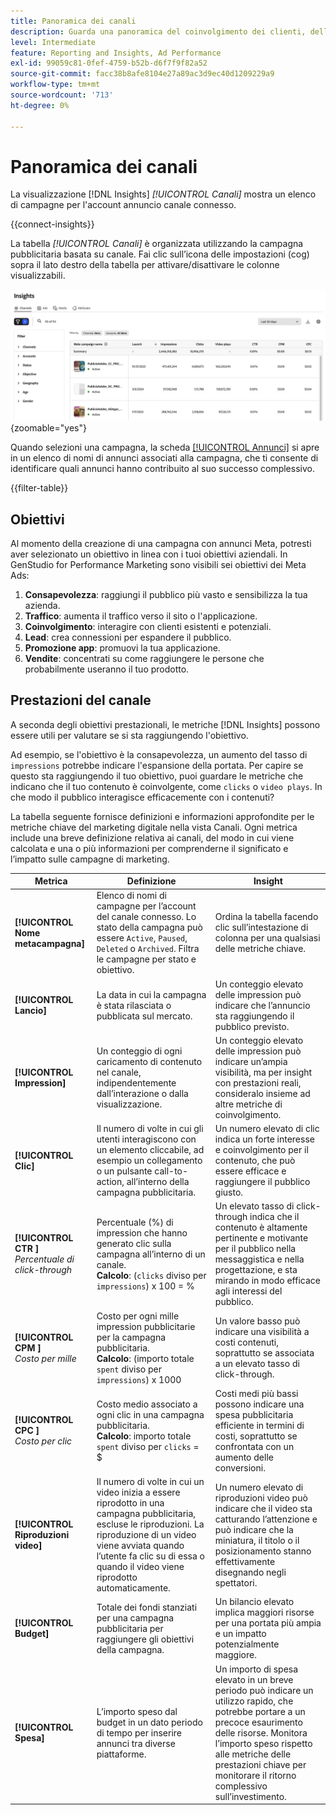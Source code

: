```yaml
---
title: Panoramica dei canali
description: Guarda una panoramica del coinvolgimento dei clienti, delle prestazioni, del budget e delle spese per le campagne di marketing in Adobe GenStudio for Performance Marketing.
level: Intermediate
feature: Reporting and Insights, Ad Performance
exl-id: 99059c81-0fef-4759-b52b-d6f7f9f82a52
source-git-commit: facc38b8afe8104e27a89ac3d9ec40d1209229a9
workflow-type: tm+mt
source-wordcount: '713'
ht-degree: 0%

---
```


# Panoramica dei canali

La visualizzazione [!DNL Insights] _[!UICONTROL Canali]_ mostra un elenco di campagne per l&#39;account annuncio canale connesso.

{{connect-insights}}

La tabella _[!UICONTROL Canali]_ è organizzata utilizzando la campagna pubblicitaria basata su canale. Fai clic sull’icona delle impostazioni (cog) sopra il lato destro della tabella per attivare/disattivare le colonne visualizzabili.

![Filtro canali e tabella](/help/assets/insights-channels-filter.png){zoomable="yes"}

Quando selezioni una campagna, la scheda [[!UICONTROL Annunci]](ads.md) si apre in un elenco di nomi di annunci associati alla campagna, che ti consente di identificare quali annunci hanno contribuito al suo successo complessivo.

{{filter-table}}

## Obiettivi

Al momento della creazione di una campagna con annunci Meta, potresti aver selezionato un obiettivo in linea con i tuoi obiettivi aziendali. In GenStudio for Performance Marketing sono visibili sei obiettivi dei Meta Ads:

1. **Consapevolezza**: raggiungi il pubblico più vasto e sensibilizza la tua azienda.
1. **Traffico**: aumenta il traffico verso il sito o l&#39;applicazione.
1. **Coinvolgimento**: interagire con clienti esistenti e potenziali.
1. **Lead**: crea connessioni per espandere il pubblico.
1. **Promozione app**: promuovi la tua applicazione.
1. **Vendite**: concentrati su come raggiungere le persone che probabilmente useranno il tuo prodotto.

## Prestazioni del canale

A seconda degli obiettivi prestazionali, le metriche [!DNL Insights] possono essere utili per valutare se si sta raggiungendo l&#39;obiettivo.

Ad esempio, se l&#39;obiettivo è la consapevolezza, un aumento del tasso di `impressions` potrebbe indicare l&#39;espansione della portata. Per capire se questo sta raggiungendo il tuo obiettivo, puoi guardare le metriche che indicano che il tuo contenuto è coinvolgente, come `clicks` o `video plays`. In che modo il pubblico interagisce efficacemente con i contenuti?

La tabella seguente fornisce definizioni e informazioni approfondite per le metriche chiave del marketing digitale nella vista Canali. Ogni metrica include una breve definizione relativa ai canali, del modo in cui viene calcolata e una o più informazioni per comprenderne il significato e l’impatto sulle campagne di marketing.

| Metrica | Definizione | Insight |
| ----------- | ----------------------------- | -------------------------------- |
| **[!UICONTROL Nome metacampagna]** | Elenco di nomi di campagne per l’account del canale connesso. Lo stato della campagna può essere `Active`, `Paused`, `Deleted` o `Archived`. Filtra le campagne per stato e obiettivo. | Ordina la tabella facendo clic sull’intestazione di colonna per una qualsiasi delle metriche chiave. |
| **[!UICONTROL Lancio]** | La data in cui la campagna è stata rilasciata o pubblicata sul mercato. | Un conteggio elevato delle impression può indicare che l’annuncio sta raggiungendo il pubblico previsto. |
| **[!UICONTROL Impression]** | Un conteggio di ogni caricamento di contenuto nel canale, indipendentemente dall’interazione o dalla visualizzazione. | Un conteggio elevato delle impression può indicare un’ampia visibilità, ma per insight con prestazioni reali, consideralo insieme ad altre metriche di coinvolgimento. |
| **[!UICONTROL Clic]** | Il numero di volte in cui gli utenti interagiscono con un elemento cliccabile, ad esempio un collegamento o un pulsante call-to-action, all’interno della campagna pubblicitaria. | Un numero elevato di clic indica un forte interesse e coinvolgimento per il contenuto, che può essere efficace e raggiungere il pubblico giusto. |
| **[!UICONTROL CTR ]**<br>_Percentuale di click-through_ | Percentuale (%) di impression che hanno generato clic sulla campagna all’interno di un canale.<br>**Calcolo**: (`clicks` diviso per `impressions`) x 100 = % | Un elevato tasso di click-through indica che il contenuto è altamente pertinente e motivante per il pubblico nella messaggistica e nella progettazione, e sta mirando in modo efficace agli interessi del pubblico. |
| **[!UICONTROL CPM ]**<br>_Costo per mille_ | Costo per ogni mille impression pubblicitarie per la campagna pubblicitaria. <br>**Calcolo**: (importo totale `spent` diviso per `impressions`) x 1000 | Un valore basso può indicare una visibilità a costi contenuti, soprattutto se associata a un elevato tasso di click-through. |
| **[!UICONTROL CPC ]**<br>_Costo per clic_ | Costo medio associato a ogni clic in una campagna pubblicitaria.<br>**Calcolo**: importo totale `spent` diviso per `clicks` = $ | Costi medi più bassi possono indicare una spesa pubblicitaria efficiente in termini di costi, soprattutto se confrontata con un aumento delle conversioni. |
| **[!UICONTROL Riproduzioni video]** | Il numero di volte in cui un video inizia a essere riprodotto in una campagna pubblicitaria, escluse le riproduzioni. La riproduzione di un video viene avviata quando l’utente fa clic su di essa o quando il video viene riprodotto automaticamente. | Un numero elevato di riproduzioni video può indicare che il video sta catturando l’attenzione e può indicare che la miniatura, il titolo o il posizionamento stanno effettivamente disegnando negli spettatori. |
| **[!UICONTROL Budget]** | Totale dei fondi stanziati per una campagna pubblicitaria per raggiungere gli obiettivi della campagna. | Un bilancio elevato implica maggiori risorse per una portata più ampia e un impatto potenzialmente maggiore. |
| **[!UICONTROL Spesa]** | L’importo speso dal budget in un dato periodo di tempo per inserire annunci tra diverse piattaforme. | Un importo di spesa elevato in un breve periodo può indicare un utilizzo rapido, che potrebbe portare a un precoce esaurimento delle risorse. Monitora l’importo speso rispetto alle metriche delle prestazioni chiave per monitorare il ritorno complessivo sull’investimento. |

